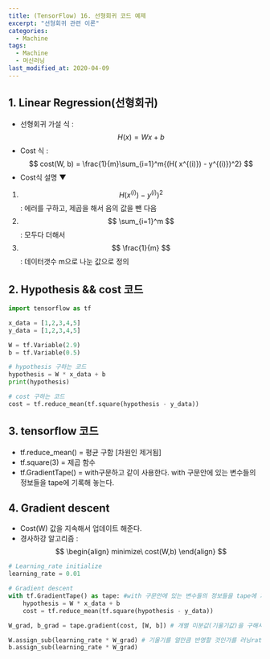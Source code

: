 ```yaml
---
title: (TensorFlow) 16. 선형회귀 코드 예제
excerpt: "선형회귀 관련 이론"
categories:
  - Machine
tags:
  - Machine
  - 머신러닝
last_modified_at: 2020-04-09
---
```


## 1. Linear Regression(선형회귀)
- 선형회귀 가설 식 :
$$
H(x) = Wx + b
$$ 
- Cost 식 :$$
cost(W, b) = \frac{1}{m}\sum_{i=1}^m{(H( x^{(i)}) - y^{(i)})^2}
$$
- Cost식 설명 ▼

1. $$ H( x^{(i)}) - y^{(i)})^2 $$   :  에러를 구하고, 제곱을 해서 음의 값을 뺀 다음
2. $$
\sum_{i=1}^m
$$     : 모두다 더해서
3. $$ \frac{1}{m} $$     : 데이터갯수 m으로 나눈 값으로 정의

## 2. Hypothesis && cost 코드
~~~python
import tensorflow as tf

x_data = [1,2,3,4,5]
y_data = [1,2,3,4,5]

W = tf.Variable(2.9)
b = tf.Variable(0.5)

# hypothesis 구하는 코드
hypothesis = W * x_data + b
print(hypothesis)

# cost 구하는 코드
cost = tf.reduce_mean(tf.square(hypothesis - y_data))
~~~

## 3. tensorflow 코드
- tf.reduce_mean() = 평균 구함 [차원인 제거됨] 
- tf.square(3)     = 제곱 함수
- tf.GradientTape()  = with구문하고 같이 사용한다.
  with 구문안에 있는 변수들의 정보들을 tape에 기록해 놓는다.



## 4. Gradient descent
- Cost(W) 값을 지속해서 업데이트 해준다.
- 경사하강 알고리즘 :
$$
\begin{align}
minimize\ cost(W,b)
\end{align}
$$

~~~python
# Learning_rate initialize
learning_rate = 0.01

# Gradient descent
with tf.GradientTape() as tape: #with 구문안에 있는 변수들의 정보들을 tape에 기록해 놓는다.
    hypothesis = W * x_data + b
    cost = tf.reduce_mean(tf.square(hypothesis - y_data))

W_grad, b_grad = tape.gradient(cost, [W, b]) # 개별 미분값(기울기값)을 구해서 튜플로 반환한다.

W.assign_sub(learning_rate * W_grad) # 기울기를 얼만큼 반영할 것인가를 러닝rate를 곱해서 표현
b.assign_sub(learning_rate * W_grad)
~~~